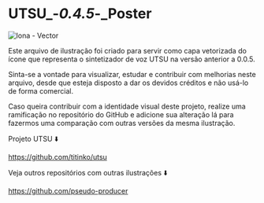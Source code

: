 # UTSU_-_0.4.5_-_Poster

![Iona - Vector](https://github.com/user-attachments/assets/e36eeceb-85f5-439e-99e7-07cabad0d6be)

Este arquivo de ilustração foi criado para servir como capa vetorizada do ícone que representa o sintetizador de voz UTSU na versão anterior a 0.0.5.

Sinta-se a vontade para visualizar, estudar e contribuir com melhorias neste arquivo, desde que esteja disposto a dar os devidos créditos e não usá-lo de forma comercial.

Caso queira contribuir com a identidade visual deste projeto, realize uma ramificação no repositório do GitHub e adicione sua alteração lá para fazermos uma comparação com outras versões da mesma ilustração.

Projeto UTSU ⬇️

https://github.com/titinko/utsu

Veja outros repositórios com outras ilustrações ⬇️

https://github.com/pseudo-producer
